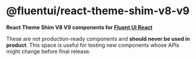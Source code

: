 # @fluentui/react-theme-shim-v8-v9

**React Theme Shim V8 V9 components for [Fluent UI React](https://react.fluentui.dev/)**

These are not production-ready components and **should never be used in product**. This space is useful for testing new components whose APIs might change before final release.
